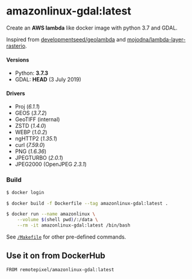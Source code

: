 # amazonlinux-gdal:latest

Create an **AWS lambda** like docker image with python 3.7 and GDAL.

Inspired from [developmentseed/geolambda](https://github.com/developmentseed/geolambda) and [mojodna/lambda-layer-rasterio](https://github.com/mojodna/lambda-layer-rasterio).

#### Versions
- Python: **3.7.3**
- GDAL: **HEAD** (3 July 2019)

#### Drivers
- Proj (*6.1.1*)
- GEOS (*3.7.2*)
- GeoTIFF (internal)
- ZSTD (*1.4.0*)
- WEBP (*1.0.2*)
- ngHTTP2 (*1.35.1*)
- curl (*7.59.0*)
- PNG (*1.6.36*)
- JPEGTURBO (*2.0.1*)
- JPEG2000 (OpenJPEG *2.3.1*)

### Build
```bash
$ docker login

$ docker build -f Dockerfile --tag amazonlinux-gdal:latest .

$ docker run --name amazonlinux \
	--volume $(shell pwd)/:/data \
	--rm -it amazonlinux-gdal:latest /bin/bash
```

See [`/Makefile`](/Makefile) for other pre-defined commands.

## Use it on from DockerHub
```
FROM remotepixel/amazonlinux-gdal:latest
```